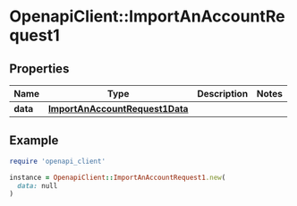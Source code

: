 # OpenapiClient::ImportAnAccountRequest1

## Properties

| Name | Type | Description | Notes |
| ---- | ---- | ----------- | ----- |
| **data** | [**ImportAnAccountRequest1Data**](ImportAnAccountRequest1Data.md) |  |  |

## Example

```ruby
require 'openapi_client'

instance = OpenapiClient::ImportAnAccountRequest1.new(
  data: null
)
```

